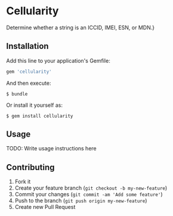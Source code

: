 # Cellularity

Determine whether a string is an ICCID, IMEI, ESN, or MDN.}

## Installation

Add this line to your application's Gemfile:

```ruby
gem 'cellularity'
```

And then execute:

    $ bundle

Or install it yourself as:

    $ gem install cellularity

## Usage

TODO: Write usage instructions here

## Contributing

1. Fork it
2. Create your feature branch (`git checkout -b my-new-feature`)
3. Commit your changes (`git commit -am 'Add some feature'`)
4. Push to the branch (`git push origin my-new-feature`)
5. Create new Pull Request
